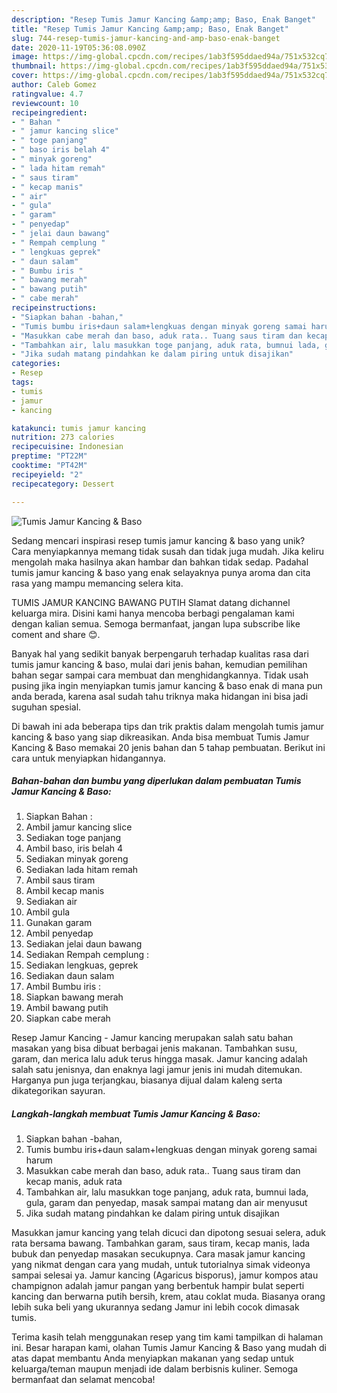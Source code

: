 ```yaml
---
description: "Resep Tumis Jamur Kancing &amp;amp; Baso, Enak Banget"
title: "Resep Tumis Jamur Kancing &amp;amp; Baso, Enak Banget"
slug: 744-resep-tumis-jamur-kancing-and-amp-baso-enak-banget
date: 2020-11-19T05:36:08.090Z
image: https://img-global.cpcdn.com/recipes/1ab3f595ddaed94a/751x532cq70/tumis-jamur-kancing-baso-foto-resep-utama.jpg
thumbnail: https://img-global.cpcdn.com/recipes/1ab3f595ddaed94a/751x532cq70/tumis-jamur-kancing-baso-foto-resep-utama.jpg
cover: https://img-global.cpcdn.com/recipes/1ab3f595ddaed94a/751x532cq70/tumis-jamur-kancing-baso-foto-resep-utama.jpg
author: Caleb Gomez
ratingvalue: 4.7
reviewcount: 10
recipeingredient:
- " Bahan "
- " jamur kancing slice"
- " toge panjang"
- " baso iris belah 4"
- " minyak goreng"
- " lada hitam remah"
- " saus tiram"
- " kecap manis"
- " air"
- " gula"
- " garam"
- " penyedap"
- " jelai daun bawang"
- " Rempah cemplung "
- " lengkuas geprek"
- " daun salam"
- " Bumbu iris "
- " bawang merah"
- " bawang putih"
- " cabe merah"
recipeinstructions:
- "Siapkan bahan -bahan,"
- "Tumis bumbu iris+daun salam+lengkuas dengan minyak goreng samai harum"
- "Masukkan cabe merah dan baso, aduk rata.. Tuang saus tiram dan kecap manis, aduk rata"
- "Tambahkan air, lalu masukkan toge panjang, aduk rata, bumnui lada, gula, garam dan penyedap, masak sampai matang dan air menyusut"
- "Jika sudah matang pindahkan ke dalam piring untuk disajikan"
categories:
- Resep
tags:
- tumis
- jamur
- kancing

katakunci: tumis jamur kancing 
nutrition: 273 calories
recipecuisine: Indonesian
preptime: "PT22M"
cooktime: "PT42M"
recipeyield: "2"
recipecategory: Dessert

---
```



![Tumis Jamur Kancing &amp; Baso](https://img-global.cpcdn.com/recipes/1ab3f595ddaed94a/751x532cq70/tumis-jamur-kancing-baso-foto-resep-utama.jpg)

Sedang mencari inspirasi resep tumis jamur kancing &amp; baso yang unik? Cara menyiapkannya memang tidak susah dan tidak juga mudah. Jika keliru mengolah maka hasilnya akan hambar dan bahkan tidak sedap. Padahal tumis jamur kancing &amp; baso yang enak selayaknya punya aroma dan cita rasa yang mampu memancing selera kita.

TUMIS JAMUR KANCING BAWANG PUTIH Slamat datang dichannel keluarga mira. Disini kami hanya mencoba berbagi pengalaman kami dengan kalian semua. Semoga bermanfaat, jangan lupa subscribe like coment and share 😊.

Banyak hal yang sedikit banyak berpengaruh terhadap kualitas rasa dari tumis jamur kancing &amp; baso, mulai dari jenis bahan, kemudian pemilihan bahan segar sampai cara membuat dan menghidangkannya. Tidak usah pusing jika ingin menyiapkan tumis jamur kancing &amp; baso enak di mana pun anda berada, karena asal sudah tahu triknya maka hidangan ini bisa jadi suguhan spesial.


Di bawah ini ada beberapa tips dan trik praktis dalam mengolah tumis jamur kancing &amp; baso yang siap dikreasikan. Anda bisa membuat Tumis Jamur Kancing &amp; Baso memakai 20 jenis bahan dan 5 tahap pembuatan. Berikut ini cara untuk menyiapkan hidangannya.

<!--inarticleads1-->

##### Bahan-bahan dan bumbu yang diperlukan dalam pembuatan Tumis Jamur Kancing &amp; Baso:

1. Siapkan  Bahan :
1. Ambil  jamur kancing slice
1. Sediakan  toge panjang
1. Ambil  baso, iris belah 4
1. Sediakan  minyak goreng
1. Sediakan  lada hitam remah
1. Ambil  saus tiram
1. Ambil  kecap manis
1. Sediakan  air
1. Ambil  gula
1. Gunakan  garam
1. Ambil  penyedap
1. Sediakan  jelai daun bawang
1. Sediakan  Rempah cemplung :
1. Sediakan  lengkuas, geprek
1. Sediakan  daun salam
1. Ambil  Bumbu iris :
1. Siapkan  bawang merah
1. Ambil  bawang putih
1. Siapkan  cabe merah


Resep Jamur Kancing - Jamur kancing merupakan salah satu bahan masakan yang bisa dibuat berbagai jenis makanan. Tambahkan susu, garam, dan merica lalu aduk terus hingga masak. Jamur kancing adalah salah satu jenisnya, dan enaknya lagi jamur jenis ini mudah ditemukan. Harganya pun juga terjangkau, biasanya dijual dalam kaleng serta dikategorikan sayuran. 

<!--inarticleads2-->

##### Langkah-langkah membuat Tumis Jamur Kancing &amp; Baso:

1. Siapkan bahan -bahan,
1. Tumis bumbu iris+daun salam+lengkuas dengan minyak goreng samai harum
1. Masukkan cabe merah dan baso, aduk rata.. Tuang saus tiram dan kecap manis, aduk rata
1. Tambahkan air, lalu masukkan toge panjang, aduk rata, bumnui lada, gula, garam dan penyedap, masak sampai matang dan air menyusut
1. Jika sudah matang pindahkan ke dalam piring untuk disajikan


Masukkan jamur kancing yang telah dicuci dan dipotong sesuai selera, aduk rata bersama bawang. Tambahkan garam, saus tiram, kecap manis, lada bubuk dan penyedap masakan secukupnya. Cara masak jamur kancing yang nikmat dengan cara yang mudah, untuk tutorialnya simak videonya sampai selesai ya. Jamur kancing (Agaricus bisporus), jamur kompos atau champignon adalah jamur pangan yang berbentuk hampir bulat seperti kancing dan berwarna putih bersih, krem, atau coklat muda. Biasanya orang lebih suka beli yang ukurannya sedang Jamur ini lebih cocok dimasak tumis. 

Terima kasih telah menggunakan resep yang tim kami tampilkan di halaman ini. Besar harapan kami, olahan Tumis Jamur Kancing &amp; Baso yang mudah di atas dapat membantu Anda menyiapkan makanan yang sedap untuk keluarga/teman maupun menjadi ide dalam berbisnis kuliner. Semoga bermanfaat dan selamat mencoba!
